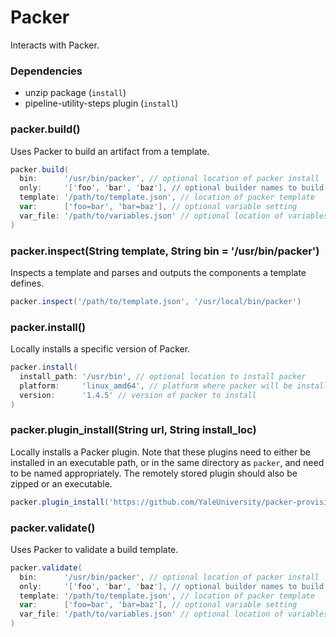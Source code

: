 # Packer

Interacts with Packer.

### Dependencies

- unzip package (`install`)
- pipeline-utility-steps plugin (`install`)

### packer.build()
Uses Packer to build an artifact from a template.

```groovy
packer.build(
  bin:      '/usr/bin/packer', // optional location of packer install
  only:     '['foo', 'bar', 'baz'], // optional builder names to build
  template: '/path/to/template.json', // location of packer template
  var:      ['foo=bar', 'bar=baz'], // optional variable setting
  var_file: '/path/to/variables.json' // optional location of variables file
)
```

### packer.inspect(String template, String bin = '/usr/bin/packer')
Inspects a template and parses and outputs the components a template defines.

```groovy
packer.inspect('/path/to/template.json', '/usr/local/bin/packer')
```

### packer.install()
Locally installs a specific version of Packer.

```groovy
packer.install(
  install_path: '/usr/bin', // optional location to install packer
  platform:     'linux_amd64', // platform where packer will be installed
  version:      '1.4.5' // version of packer to install
)
```

### packer.plugin_install(String url, String install_loc)
Locally installs a Packer plugin. Note that these plugins need to either be installed in an executable path, or in the same directory as `packer`, and need to be named appropriately. The remotely stored plugin should also be zipped or an executable.

```groovy
packer.plugin_install('https://github.com/YaleUniversity/packer-provisioner-goss/releases/download/v0.3.0/packer-provisioner-goss-v0.3.0-linux-amd64', '/usr/bin/packer-provisioner-goss')
```

### packer.validate()
Uses Packer to validate a build template.

```groovy
packer.validate(
  bin:      '/usr/bin/packer', // optional location of packer install
  only:     '['foo', 'bar', 'baz'], // optional builder names to build
  template: '/path/to/template.json', // location of packer template
  var:      ['foo=bar', 'bar=baz'], // optional variable setting
  var_file: '/path/to/variables.json' // optional location of variables file
)
```
